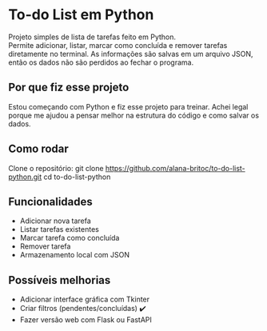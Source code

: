 # To-do List em Python

Projeto simples de lista de tarefas feito em Python.  
Permite adicionar, listar, marcar como concluída e remover tarefas diretamente no terminal. As informações são salvas em um arquivo JSON, então os dados não são perdidos ao fechar o programa.

## Por que fiz esse projeto

Estou começando com Python e fiz esse projeto para treinar. Achei legal porque me ajudou a pensar melhor na estrutura do código e como salvar os dados.

## Como rodar

Clone o repositório:
git clone https://github.com/alana-britoc/to-do-list-python.git
cd to-do-list-python

## Funcionalidades

- Adicionar nova tarefa
- Listar tarefas existentes
- Marcar tarefa como concluída
- Remover tarefa
- Armazenamento local com JSON

## Possíveis melhorias

- Adicionar interface gráfica com Tkinter
- Criar filtros (pendentes/concluídas) ✔️
- Fazer versão web com Flask ou FastAPI
